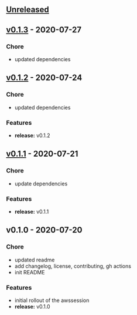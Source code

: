 <a name="unreleased"></a>
## [Unreleased]


<a name="v0.1.3"></a>
## [v0.1.3] - 2020-07-27
### Chore
- updated dependencies


<a name="v0.1.2"></a>
## [v0.1.2] - 2020-07-24
### Chore
- updated dependencies

### Features
- **release:** v0.1.2


<a name="v0.1.1"></a>
## [v0.1.1] - 2020-07-21
### Chore
- update dependencies

### Features
- **release:** v0.1.1


<a name="v0.1.0"></a>
## v0.1.0 - 2020-07-20
### Chore
- updated readme
- add changelog, license, contributing, gh actions
- init README

### Features
- initial rollout of the awssession
- **release:** v0.1.0


[Unreleased]: https://github.com/clok/awssession/compare/v0.1.3...HEAD
[v0.1.3]: https://github.com/clok/awssession/compare/v0.1.2...v0.1.3
[v0.1.2]: https://github.com/clok/awssession/compare/v0.1.1...v0.1.2
[v0.1.1]: https://github.com/clok/awssession/compare/v0.1.0...v0.1.1
